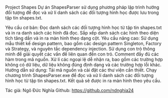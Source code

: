 Project Shapes
Dự án ShapesParser sử dụng phương pháp lập trình hướng đối tượng để đọc và xử lí danh sách các đối tượng hình học được lưu trong tập tin shapes.txt.

Yêu cầu cơ bản:
Đọc danh sách các đối tượng hình học từ tập tin shapes.txt và in ra danh sách các hình đã đọc.
Sắp xếp danh sách các hình theo diện tích tăng dần và in ra màn hình theo dạng cột.
Yêu cầu nâng cao:
Sử dụng mẫu thiết kế design pattern, bao gồm các design pattern Singleton, Factory và Strategy, và nguyên tắc dependency injection.
Sử dụng con trỏ thông minh để giải quyết các vấn đề liên quan đến con trỏ.
Comment đầy đủ các hàm trong mã nguồn.
Xử lí các ngoại lệ dễ nhận ra, bao gồm các trường hợp không có dữ liệu, dữ liệu không đúng định dạng và các trường hợp lỗi khác.
Hướng dẫn sử dụng:
Tải mã nguồn và cài đặt các thư viện cần thiết.
Chạy chương trình ShapesParser.exe để đọc và xử lí danh sách các đối tượng hình học từ tập tin shapes.txt.
Kết quả sẽ được in ra màn hình theo yêu cầu.

Tác giả:
Ngô Đức Nghĩa
Github: https://github.com/ndnghia24
